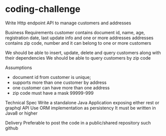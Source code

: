 # coding-challenge
Write Http endpoint API to manage customers and addresses

Business Requirements
customer contains document id, name, age, registration date, last update info and one or more addresses
addresses contains zip code, number and it can belong to one or more customers

We should be able to insert, update, delete and query customers along with their dependencies
We should be able to query customers by zip code

Assumptions
- document id from customer is unique;
- supports more than one customer by address
- one customer can have more than one address
- zip code must have a mask 99999-999  

Technical Spec
Write a standalone Java Application exposing either rest or graphql API
Use ORM implementation as persistency
It must be written in Java8 or higher

Delivery
Preferable to post the code in a public/shared repository such github
